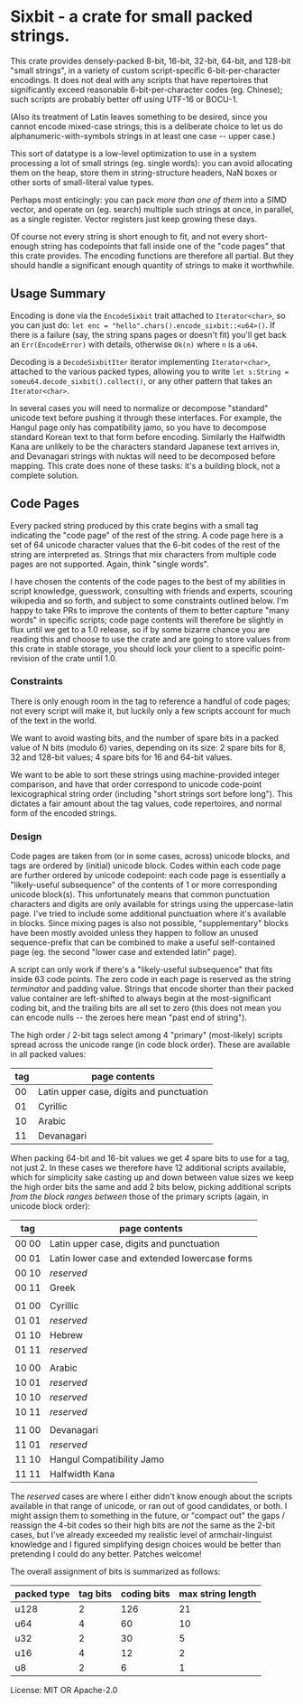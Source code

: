 # Sixbit - a crate for small packed strings.

This crate provides densely-packed 8-bit, 16-bit, 32-bit, 64-bit, and
128-bit "small strings", in a variety of custom script-specific
6-bit-per-character encodings. It does not deal with any scripts that have
repertoires that significantly exceed reasonable 6-bit-per-character codes
(eg. Chinese); such scripts are probably better off using UTF-16 or BOCU-1.

(Also its treatment of Latin leaves something to be desired, since you
cannot encode mixed-case strings; this is a deliberate choice to let us do
alphanumeric-with-symbols strings in at least one case -- upper case.)

This sort of datatype is a low-level optimization to use in a system
processing a lot of small strings (eg. single words): you can avoid
allocating them on the heap, store them in string-structure headers, NaN
boxes or other sorts of small-literal value types.

Perhaps most enticingly: you can pack _more than one of them_ into a SIMD
vector, and operate on (eg. search) multiple such strings at once, in
parallel, as a single register. Vector registers just keep growing these
days.

Of course not every string is short enough to fit, and not every
short-enough string has codepoints that fall inside one of the "code pages"
that this crate provides. The encoding functions are therefore all
partial. But they should handle a significant enough quantity of strings to
make it worthwhile.

## Usage Summary

Encoding is done via the `EncodeSixbit` trait attached to `Iterator<char>`,
so you can just do: `let enc = "hello".chars().encode_sixbit::<u64>()`. If
there is a failure (say, the string spans pages or doesn't fit) you'll get
back an `Err(EncodeError)` with details, otherwise `Ok(n)` where `n` is a
`u64`.

Decoding is a `DecodeSixbitIter` iterator implementing `Iterator<char>`,
attached to the various packed types, allowing you to write `let s:String =
someu64.decode_sixbit().collect()`, or any other pattern that takes an
`Iterator<char>`.

In several cases you will need to normalize or decompose "standard" unicode text
before pushing it through these interfaces. For example, the Hangul page only
has compatibility jamo, so you have to decompose standard Korean text to that
form before encoding. Similarly the Halfwidth Kana are unlikely to be the
characters standard Japanese text arrives in, and Devanagari strings with nuktas
will need to be decomposed before mapping. This crate does none of these tasks:
it's a building block, not a complete solution.

## Code Pages

Every packed string produced by this crate begins with a small tag
indicating the "code page" of the rest of the string. A code page here is a
set of 64 unicode character values that the 6-bit codes of the rest of the
string are interpreted as. Strings that mix characters from multiple code
pages are not supported. Again, think "single words".

I have chosen the contents of the code pages to the best of my abilities in
script knowledge, guesswork, consulting with friends and experts, scouring
wikipedia and so forth, and subject to some constraints outlined below. I'm
happy to take PRs to improve the contents of them to better capture "many
words" in specific scripts; code page contents will therefore be slightly in
flux until we get to a 1.0 release, so if by some bizarre chance you are
reading this and choose to use the crate and are going to store values from
this crate in stable storage, you should lock your client to a specific
point-revision of the crate until 1.0.

### Constraints

There is only enough room in the tag to reference a handful of code pages;
not every script will make it, but luckily only a few scripts account for
much of the text in the world.

We want to avoid wasting bits, and the number of spare bits in a packed
value of N bits (modulo 6) varies, depending on its size: 2 spare bits for
8, 32 and 128-bit values; 4 spare bits for 16 and 64-bit values.

We want to be able to sort these strings using machine-provided integer
comparison, and have that order correspond to unicode code-point
lexicographical string order (including "short strings sort before
long"). This dictates a fair amount about the tag values, code repertoires,
and normal form of the encoded strings.

### Design

Code pages are taken from (or in some cases, across) unicode blocks, and
tags are ordered by (initial) unicode block. Codes within each code page are
further ordered by unicode codepoint: each code page is essentially a
"likely-useful subsequence" of the contents of 1 or more corresponding
unicode block(s). This unfortunately means that common punctuation
characters and digits are only available for strings using the
uppercase-latin page. I've tried to include some additional punctuation
where it's available in blocks. Since mixing pages is also not possible,
"supplementary" blocks have been mostly avoided unless they happen to follow
an unused sequence-prefix that can be combined to make a useful
self-contained page (eg. the second "lower case and extended latin" page).

A script can only work if there's a "likely-useful subsequence" that fits
inside 63 code points. The zero code in each page is reserved as the string
_terminator_ and padding value. Strings that encode shorter than their
packed value container are left-shifted to always begin at the
most-significant coding bit, and the trailing bits are all set to zero (this
does not mean you can encode nulls -- the zeroes here mean "past end of
string").

The high order / 2-bit tags select among 4 "primary" (most-likely) scripts
spread across the unicode range (in code block order). These are available
in all packed values:

  | tag | page contents                              |
  |-----|--------------------------------------------|
  |  00 | Latin upper case, digits and punctuation   |
  |  01 | Cyrillic                                   |
  |  10 | Arabic                                     |
  |  11 | Devanagari                                 |

When packing 64-bit and 16-bit values we get _4_ spare bits to use for a
tag, not just 2. In these cases we therefore have 12 additional scripts
available, which for simplicity sake casting up and down between value sizes
we keep the high order bits the same and add 2 bits below, picking
additional scripts _from the block ranges between_ those of the primary
scripts (again, in unicode block order):

  | tag   | page contents                                 |
  |-------|-----------------------------------------------|
  | 00 00 | Latin upper case, digits and punctuation      |
  | 00 01 | Latin lower case and extended lowercase forms |
  | 00 10 | *reserved*                                    |
  | 00 11 | Greek                                         |
  |       |                                               |
  | 01 00 | Cyrillic                                      |
  | 01 01 | *reserved*                                    |
  | 01 10 | Hebrew                                        |
  | 01 11 | *reserved*                                    |
  |       |                                               |
  | 10 00 | Arabic                                        |
  | 10 01 | *reserved*                                    |
  | 10 10 | *reserved*                                    |
  | 10 11 | *reserved*                                    |
  |       |                                               |
  | 11 00 | Devanagari                                    |
  | 11 01 | *reserved*                                    |
  | 11 10 | Hangul Compatibility Jamo                     |
  | 11 11 | Halfwidth Kana                                |

The *reserved* cases are where I either didn't know enough about the scripts
available in that range of unicode, or ran out of good candidates, or both.
I might assign them to something in the future, or "compact out" the gaps /
reassign the 4-bit codes so their high bits are _not_ the same as the 2-bit
cases, but I've already exceeded my realistic level of armchair-linguist
knowledge and I figured simplifying design choices would be better than
pretending I could do any better. Patches welcome!

The overall assignment of bits is summarized as follows:

| packed type | tag bits | coding bits | max string length  |
|-------------|----------|-------------|--------------------|
| u128        | 2        | 126         | 21                 |
|  u64        | 4        |  60         | 10                 |
|  u32        | 2        |  30         |  5                 |
|  u16        | 4        |  12         |  2                 |
|   u8        | 2        |   6         |  1                 |


License: MIT OR Apache-2.0
